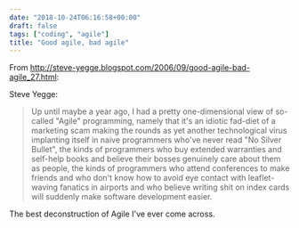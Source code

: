```yaml
---
date: "2018-10-24T06:16:58+00:00"
draft: false
tags: ["coding", "agile"]
title: "Good agile, bad agile"
---
```

From http://steve-yegge.blogspot.com/2006/09/good-agile-bad-agile_27.html:

Steve Yegge:

>Up until maybe a year ago, I had a pretty one-dimensional view of so-called "Agile" programming, namely that it's an idiotic fad-diet of a marketing scam making the rounds as yet another technological virus implanting itself in naive programmers who've never read "No Silver Bullet", the kinds of programmers who buy extended warranties and self-help books and believe their bosses genuinely care about them as people, the kinds of programmers who attend conferences to make friends and who don't know how to avoid eye contact with leaflet-waving fanatics in airports and who believe writing shit on index cards will suddenly make software development easier.

The best deconstruction of Agile I've ever come across.